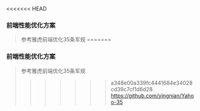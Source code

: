 <<<<<<< HEAD
### 前端性能优化方案
> 参考雅虎前端优化35条军规
=======
### 前端性能优化方案
> 参考雅虎前端优化35条军规
>>>>>>> a348e00a339fc4441684e34028cd39c7cf1d6d28
> https://github.com/yingnian/Yahoo-35
